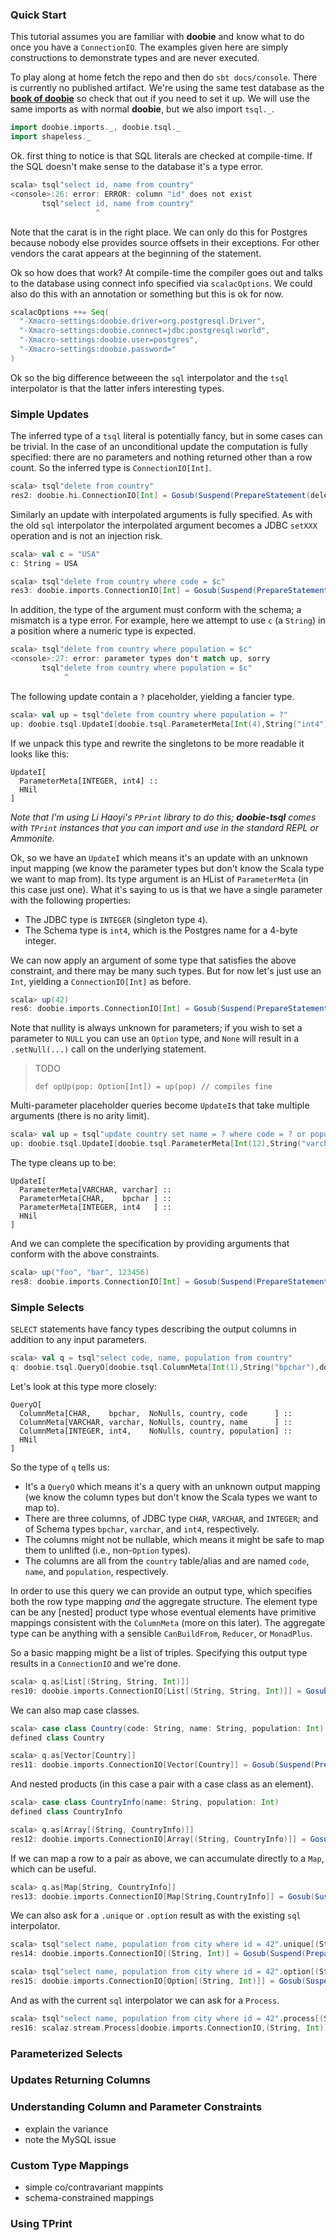 
### Quick Start

This tutorial assumes you are familiar with **doobie** and know what to do once you have a `ConnectionIO`. The examples given here are simply constructions to demonstrate types and are never executed.

To play along at home fetch the repo and then do `sbt docs/console`. There is currently no published artifact. We're using the same test database as the [**book of doobie**](http://tpolecat.github.io/doobie-0.2.3/00-index.html) so check that out if you need to set it up. We will use the same imports as with normal **doobie**, but we also import `tsql._`.

```scala
import doobie.imports._, doobie.tsql._
import shapeless._
```




Ok. first thing to notice is that SQL literals are checked at compile-time. If the SQL doesn't make sense to the database it's a type error.

```scala
scala> tsql"select id, name from country"
<console>:26: error: ERROR: column "id" does not exist
       tsql"select id, name from country"
                   ^
```

Note that the carat is in the right place. We can only do this for Postgres because nobody else provides source offsets in their exceptions. For other vendors the carat appears at the beginning of the statement.

Ok so how does that work? At compile-time the compiler goes out and talks to the database using connect info specified via `scalacOptions`. We could also do this with an annotation or something but this is ok for now.

```scala
scalacOptions ++= Seq(
  "-Xmacro-settings:doobie.driver=org.postgresql.Driver",
  "-Xmacro-settings:doobie.connect=jdbc:postgresql:world",
  "-Xmacro-settings:doobie.user=postgres",
  "-Xmacro-settings:doobie.password="
)
```

Ok so the big difference betweeen the `sql` interpolator and the `tsql` interpolator is that the latter infers interesting types.

### Simple Updates

The inferred type of a `tsql` literal is potentially fancy, but in some cases can be trivial. In the case of an unconditional update the computation is fully specified: there are no parameters and nothing returned other than a row count. So the inferred type is `ConnectionIO[Int]`.

```scala
scala> tsql"delete from country"
res2: doobie.hi.ConnectionIO[Int] = Gosub(Suspend(PrepareStatement(delete from country)),doobie.hi.connection$$$Lambda$24847/1434061669@4244f0fc)
```

Similarly an update with interpolated arguments is fully specified. As with the old `sql` interpolator the interpolated argument becomes a JDBC `setXXX` operation and is not an injection risk.

```scala
scala> val c = "USA"
c: String = USA

scala> tsql"delete from country where code = $c"
res3: doobie.imports.ConnectionIO[Int] = Gosub(Suspend(PrepareStatement(delete from country where code = ?)),doobie.hi.connection$$$Lambda$24847/1434061669@5ae946b0)
```

In addition, the type of the argument must conform with the schema; a mismatch is a type error. For example, here we attempt to use `c` (a `String`) in a position where a numeric type is expected.

```scala
scala> tsql"delete from country where population = $c"
<console>:27: error: parameter types don't match up, sorry
       tsql"delete from country where population = $c"
            ^
```

The following update contain a `?` placeholder, yielding a fancier type.

```scala
scala> val up = tsql"delete from country where population = ?"
up: doobie.tsql.UpdateI[doobie.tsql.ParameterMeta[Int(4),String("int4")] :: shapeless.HNil] = doobie.tsql.UpdateI@d4ffe1c
```

If we unpack this type and rewrite the singletons to be more readable it looks like this:

```
UpdateI[
  ParameterMeta[INTEGER, int4] ::
  HNil
]
```

_Note that I'm using Li Haoyi's `PPrint` library to do this; **doobie-tsql** comes with `TPrint` instances that you can import and use in the standard REPL or Ammonite._

Ok, so we have an `UpdateI` which means it's an update with an unknown input mapping (we know the parameter types but don't know the Scala type we want to map from). Its type argument is an HList of `ParameterMeta` (in this case just one). What it's saying to us is that we have a single parameter with the following properties:

- The JDBC type is `INTEGER` (singleton type `4`).
- The Schema type is `int4`, which is the Postgres name for a 4-byte integer.

We can now apply an argument of some type that satisfies the above constraint, and there may be many such types. But for now let's just use an `Int`, yielding a `ConnectionIO[Int]` as before.

```scala
scala> up(42)
res6: doobie.imports.ConnectionIO[Int] = Gosub(Suspend(PrepareStatement(delete from country where population = ?)),doobie.hi.connection$$$Lambda$24847/1434061669@35fdcda5)
```

Note that nullity is always unknown for parameters; if you wish to set a parameter to `NULL` you can use an `Option` type, and `None` will result in a `.setNull(...)` call on the underlying statement.

> TODO
> ```tut
> def opUp(pop: Option[Int]) = up(pop) // compiles fine
> ```


Multi-parameter placeholder queries become `UpdateI`s that take multiple arguments (there is no arity limit).

```scala
scala> val up = tsql"update country set name = ? where code = ? or population > ?"
up: doobie.tsql.UpdateI[doobie.tsql.ParameterMeta[Int(12),String("varchar")] :: doobie.tsql.ParameterMeta[Int(1),String("bpchar")] :: doobie.tsql.ParameterMeta[Int(4),String("int4")] :: shapeless.HNil] = doobie.tsql.UpdateI@7efbf785
```

The type cleans up to be:

```
UpdateI[
  ParameterMeta[VARCHAR, varchar] ::   
  ParameterMeta[CHAR,    bpchar ] ::   
  ParameterMeta[INTEGER, int4   ] ::   
  HNil
]
```

And we can complete the specification by providing arguments that conform with the above constraints.

```scala
scala> up("foo", "bar", 123456)
res8: doobie.imports.ConnectionIO[Int] = Gosub(Suspend(PrepareStatement(update country set name = ? where code = ? or population > ?)),doobie.hi.connection$$$Lambda$24847/1434061669@64894e01)
```


### Simple Selects

`SELECT` statements have fancy types describing the output columns in addition to any input parameters.

```scala
scala> val q = tsql"select code, name, population from country"
q: doobie.tsql.QueryO[doobie.tsql.ColumnMeta[Int(1),String("bpchar"),doobie.tsql.NoNulls,String("country"),String("code")] :: doobie.tsql.ColumnMeta[Int(12),String("varchar"),doobie.tsql.NoNulls,String("country"),String("name")] :: doobie.tsql.ColumnMeta[Int(4),String("int4"),doobie.tsql.NoNulls,String("country"),String("population")] :: shapeless.HNil] = doobie.tsql.QueryO@7b5b64d1
```

Let's look at this type more closely:

```
QueryO[
  ColumnMeta[CHAR,    bpchar,  NoNulls, country, code      ] ::      
  ColumnMeta[VARCHAR, varchar, NoNulls, country, name      ] ::      
  ColumnMeta[INTEGER, int4,    NoNulls, country, population] ::      
  HNil
]
```

So the type of `q` tells us:

- It's a `QueryO` which means it's a query with an unknown output mapping (we know the column types but don't know the Scala types we want to map to).
- There are three columns, of JDBC type `CHAR`, `VARCHAR`, and `INTEGER`; and of Schema types `bpchar`, `varchar`, and `int4`, respectively.
- The columns might not be nullable, which means it might be safe to map them to unlifted (i.e., non-`Option` types).
- The columns are all from the `country` table/alias and are named `code`, `name`, and `population`, respectively.

In order to use this query we can provide an output type, which specifies both the row type mapping *and* the aggregate structure. The element type can be any [nested] product type whose eventual elements have primitive mappings consistent with the `ColumnMeta` (more on this later). The aggregate type can be anything with a sensible `CanBuildFrom`, `Reducer`, or `MonadPlus`.

So a basic mapping might be a list of triples. Specifying this output type results in a `ConnectionIO` and we're done.

```scala
scala> q.as[List[(String, String, Int)]]
res10: doobie.imports.ConnectionIO[List[(String, String, Int)]] = Gosub(Suspend(PrepareStatement(select code, name, population from country)),doobie.hi.connection$$$Lambda$24847/1434061669@27ba29e1)
```

We can also map case classes.

```scala
scala> case class Country(code: String, name: String, population: Int)
defined class Country

scala> q.as[Vector[Country]]
res11: doobie.imports.ConnectionIO[Vector[Country]] = Gosub(Suspend(PrepareStatement(select code, name, population from country)),doobie.hi.connection$$$Lambda$24847/1434061669@60c6cfe6)
```

And nested products (in this case a pair with a case class as an element).

```scala
scala> case class CountryInfo(name: String, population: Int)
defined class CountryInfo

scala> q.as[Array[(String, CountryInfo)]]
res12: doobie.imports.ConnectionIO[Array[(String, CountryInfo)]] = Gosub(Suspend(PrepareStatement(select code, name, population from country)),doobie.hi.connection$$$Lambda$24847/1434061669@25ef7138)
```

If we can map a row to a pair as above, we can accumulate directly to a `Map`, which can be useful.

```scala
scala> q.as[Map[String, CountryInfo]]
res13: doobie.imports.ConnectionIO[Map[String,CountryInfo]] = Gosub(Suspend(PrepareStatement(select code, name, population from country)),doobie.hi.connection$$$Lambda$24847/1434061669@14baa348)
```

We can also ask for a `.unique` or `.option` result as with the existing `sql` interpolator.

```scala
scala> tsql"select name, population from city where id = 42".unique[(String, Int)]
res14: doobie.imports.ConnectionIO[(String, Int)] = Gosub(Suspend(PrepareStatement(select name, population from city where id = 42)),doobie.hi.connection$$$Lambda$24847/1434061669@676ac907)

scala> tsql"select name, population from city where id = 42".option[(String, Int)]
res15: doobie.imports.ConnectionIO[Option[(String, Int)]] = Gosub(Suspend(PrepareStatement(select name, population from city where id = 42)),doobie.hi.connection$$$Lambda$24847/1434061669@1f1f4c0c)
```

And as with the current `sql` interpolator we can ask for a `Process`.

```scala
scala> tsql"select name, population from city where id = 42".process[(String, Int)]
res16: scalaz.stream.Process[doobie.imports.ConnectionIO,(String, Int)] = Await(Suspend(PrepareStatement(select name, population from city where id = 42)),scalaz.stream.Process$Await$$Lambda$26856/984968045@45303cd1,scalaz.stream.Process$$$Lambda$26853/1785558120@444cd235)
```

### Parameterized Selects


### Updates Returning Columns


### Understanding Column and Parameter Constraints

- explain the variance
- note the MySQL issue

### Custom Type Mappings

- simple co/contravariant mappints
- schema-constrained mappings

### Using TPrint
